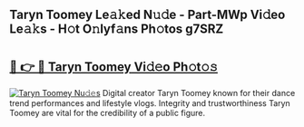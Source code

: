 ## Taryn Toomey Le𝚊𝚔ed N𝚞𝚍e - Part-MWp Vi𝚍eo Le𝚊𝚔s - H𝚘t O𝚗lyf𝚊ns Ph𝚘tos g7SRZ

# <h2><a href="http://hf77hxd.feru.top/?c=Taryn+Toomey">🔗 👉 🔴 Taryn Toomey Vi𝚍𝚎o Ph𝚘t𝚘𝚜</a></h2>

[![Taryn Toomey Nu𝚍𝚎s](https://i.imgur.com/0TWrTi3.gif)](http://hf77hxd.feru.top/?c=Taryn+Toomey)
Digital creator Taryn Toomey known for their dance trend performances and lifestyle vlogs. Integrity and trustworthiness Taryn Toomey are vital for the credibility of a public figure. 

